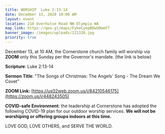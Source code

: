 ```yaml
---
title: WORSHIP  Luke 2:13-14
date: December 13, 2020 10:00 AM
layout: event
location: 218 Overhulse Road NW Olympia WA
map_link: https://goo.gl/maps/FykeCyepBDwUDmeF7
banner_image: /images/uploads/121320.jpg
priority: true
---
```

December 13, at 10 AM, the Cornerstone church family will worship via **ZOOM** only this Sunday per the Governor's mandate. (the link is below)

**Scripture**: Luke 2:13-14

**Sermon Title**: "The Songs of Christmas: The Angels' Song - The Dream We Covet"

**ZOOM Link:** [https://us02web.zoom.us/j/84210546175](https://zoom.us/j/448243505)

**COVID-safe Environment**: the leadership at Cornerstone has adopted the following COVID-19 plan for our outdoor worship services. **We will not be worshiping or offering groups indoors at this time.**     

LOVE GOD, LOVE OTHERS, and SERVE THE WORLD.